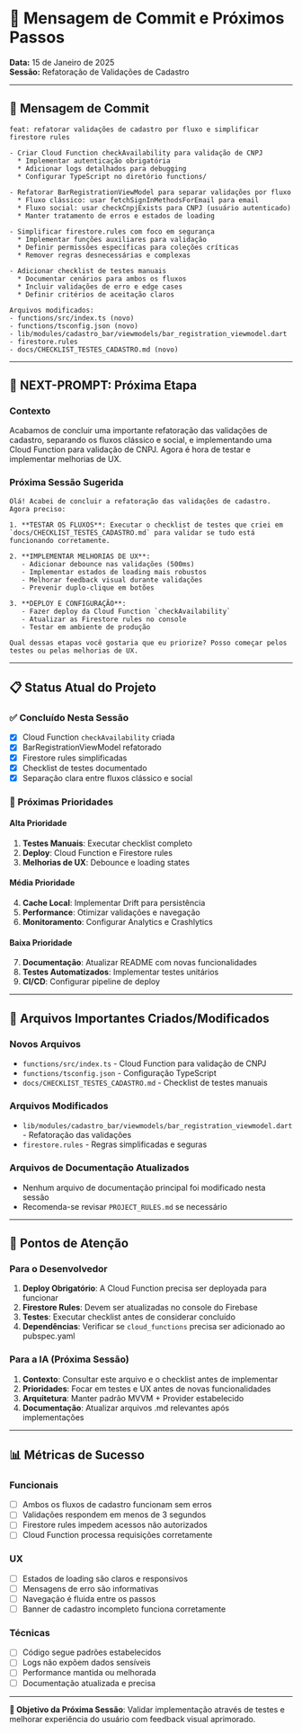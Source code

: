 # 📝 Mensagem de Commit e Próximos Passos

**Data:** 15 de Janeiro de 2025  
**Sessão:** Refatoração de Validações de Cadastro

---

## 💬 Mensagem de Commit

```
feat: refatorar validações de cadastro por fluxo e simplificar firestore rules

- Criar Cloud Function checkAvailability para validação de CNPJ
  * Implementar autenticação obrigatória
  * Adicionar logs detalhados para debugging
  * Configurar TypeScript no diretório functions/

- Refatorar BarRegistrationViewModel para separar validações por fluxo
  * Fluxo clássico: usar fetchSignInMethodsForEmail para email
  * Fluxo social: usar checkCnpjExists para CNPJ (usuário autenticado)
  * Manter tratamento de erros e estados de loading

- Simplificar firestore.rules com foco em segurança
  * Implementar funções auxiliares para validação
  * Definir permissões específicas para coleções críticas
  * Remover regras desnecessárias e complexas

- Adicionar checklist de testes manuais
  * Documentar cenários para ambos os fluxos
  * Incluir validações de erro e edge cases
  * Definir critérios de aceitação claros

Arquivos modificados:
- functions/src/index.ts (novo)
- functions/tsconfig.json (novo)
- lib/modules/cadastro_bar/viewmodels/bar_registration_viewmodel.dart
- firestore.rules
- docs/CHECKLIST_TESTES_CADASTRO.md (novo)
```

---

## 🎯 NEXT-PROMPT: Próxima Etapa

### Contexto
Acabamos de concluir uma importante refatoração das validações de cadastro, separando os fluxos clássico e social, e implementando uma Cloud Function para validação de CNPJ. Agora é hora de testar e implementar melhorias de UX.

### Próxima Sessão Sugerida

```
Olá! Acabei de concluir a refatoração das validações de cadastro. Agora preciso:

1. **TESTAR OS FLUXOS**: Executar o checklist de testes que criei em `docs/CHECKLIST_TESTES_CADASTRO.md` para validar se tudo está funcionando corretamente.

2. **IMPLEMENTAR MELHORIAS DE UX**: 
   - Adicionar debounce nas validações (500ms)
   - Implementar estados de loading mais robustos
   - Melhorar feedback visual durante validações
   - Prevenir duplo-clique em botões

3. **DEPLOY E CONFIGURAÇÃO**:
   - Fazer deploy da Cloud Function `checkAvailability`
   - Atualizar as Firestore rules no console
   - Testar em ambiente de produção

Qual dessas etapas você gostaria que eu priorize? Posso começar pelos testes ou pelas melhorias de UX.
```

---

## 📋 Status Atual do Projeto

### ✅ Concluído Nesta Sessão
- [x] Cloud Function `checkAvailability` criada
- [x] BarRegistrationViewModel refatorado
- [x] Firestore rules simplificadas
- [x] Checklist de testes documentado
- [x] Separação clara entre fluxos clássico e social

### 🔄 Próximas Prioridades

#### Alta Prioridade
1. **Testes Manuais**: Executar checklist completo
2. **Deploy**: Cloud Function e Firestore rules
3. **Melhorias de UX**: Debounce e loading states

#### Média Prioridade
4. **Cache Local**: Implementar Drift para persistência
5. **Performance**: Otimizar validações e navegação
6. **Monitoramento**: Configurar Analytics e Crashlytics

#### Baixa Prioridade
7. **Documentação**: Atualizar README com novas funcionalidades
8. **Testes Automatizados**: Implementar testes unitários
9. **CI/CD**: Configurar pipeline de deploy

---

## 🔧 Arquivos Importantes Criados/Modificados

### Novos Arquivos
- `functions/src/index.ts` - Cloud Function para validação de CNPJ
- `functions/tsconfig.json` - Configuração TypeScript
- `docs/CHECKLIST_TESTES_CADASTRO.md` - Checklist de testes manuais

### Arquivos Modificados
- `lib/modules/cadastro_bar/viewmodels/bar_registration_viewmodel.dart` - Refatoração das validações
- `firestore.rules` - Regras simplificadas e seguras

### Arquivos de Documentação Atualizados
- Nenhum arquivo de documentação principal foi modificado nesta sessão
- Recomenda-se revisar `PROJECT_RULES.md` se necessário

---

## 🚨 Pontos de Atenção

### Para o Desenvolvedor
1. **Deploy Obrigatório**: A Cloud Function precisa ser deployada para funcionar
2. **Firestore Rules**: Devem ser atualizadas no console do Firebase
3. **Testes**: Executar checklist antes de considerar concluído
4. **Dependências**: Verificar se `cloud_functions` precisa ser adicionado ao pubspec.yaml

### Para a IA (Próxima Sessão)
1. **Contexto**: Consultar este arquivo e o checklist antes de implementar
2. **Prioridades**: Focar em testes e UX antes de novas funcionalidades
3. **Arquitetura**: Manter padrão MVVM + Provider estabelecido
4. **Documentação**: Atualizar arquivos .md relevantes após implementações

---

## 📊 Métricas de Sucesso

### Funcionais
- [ ] Ambos os fluxos de cadastro funcionam sem erros
- [ ] Validações respondem em menos de 3 segundos
- [ ] Firestore rules impedem acessos não autorizados
- [ ] Cloud Function processa requisições corretamente

### UX
- [ ] Estados de loading são claros e responsivos
- [ ] Mensagens de erro são informativas
- [ ] Navegação é fluida entre os passos
- [ ] Banner de cadastro incompleto funciona corretamente

### Técnicas
- [ ] Código segue padrões estabelecidos
- [ ] Logs não expõem dados sensíveis
- [ ] Performance mantida ou melhorada
- [ ] Documentação atualizada e precisa

---

**🎯 Objetivo da Próxima Sessão**: Validar implementação através de testes e melhorar experiência do usuário com feedback visual aprimorado.